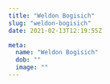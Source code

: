 ```yaml
---
title: "Weldon Bogisich"
slug: "weldon-bogisich"
date: 2021-02-13T12:19:55Z

meta:
  name: "Weldon Bogisich"
  dob: ""
  image: ""
---
```


